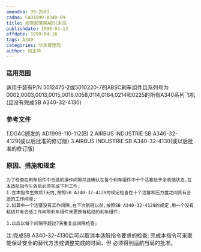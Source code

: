 ```yaml
---
amendno: 39-2503
cadno: CAD1999-A340-09
title: 检查起落架ABSC刹车
publishdate: 1999-04-13
effdate: 1999-04-16
tags: A340
categories: 华东管理局
author: 何正华
---
```


### 适用范围 
适用于装有P/N 5012475-2或5010220-7的ABSC刹车组件且系列号为0002,0003,0013,0015,0016,0058,0114,0164,0214和0225的所有A340系列飞机(且没有完成SB A340-32-4130)

### 参考文件
1.DGAC颁发的 AD1999-110-112(B) 
    2.AIRBUS INDUSTRIE SB A340-32-4129(或以后批准的修订版) 
    3.AIRBUS INDUSTRIE SB A340-32-4130(或以后批准的修订版) 


### 原因、措施和规定 
    为了检查在刹车组件中合适的操作间隙并且确认在每个刹车组件中十个活塞处于全收缩状态,在本适航指令生效后必须完成下列工作; 
    1.在本指令生效后7天内,按照SB A340-32-4129的规定检查在十个活塞和压力盘之间具有合适的工作间隙; 
    2.如其中一个活塞没有工作间隙,在下次航班以前,按照SB A340-32-4129的规定,用一个没有粘结并有合适工作间隙刹车组件来更换有粘结的刹车组件; 

    3.以后以每个间隔不超过7天重复此间隙检查; 
  
注:完成SB A340-32-4130后可以取消本适航指令要求的检查;     完成本指令可采取能保证安全的替代方法或调整完成的时间，但
必须得到适航当局的批准。
